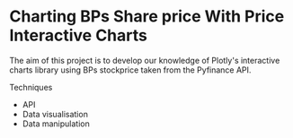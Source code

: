 # Charting BPs Share price With Price Interactive Charts

The aim of this project is to develop our knowledge of Plotly's interactive charts library using BPs stockprice taken from the Pyfinance API.

Techniques

- API
- Data visualisation
- Data manipulation
